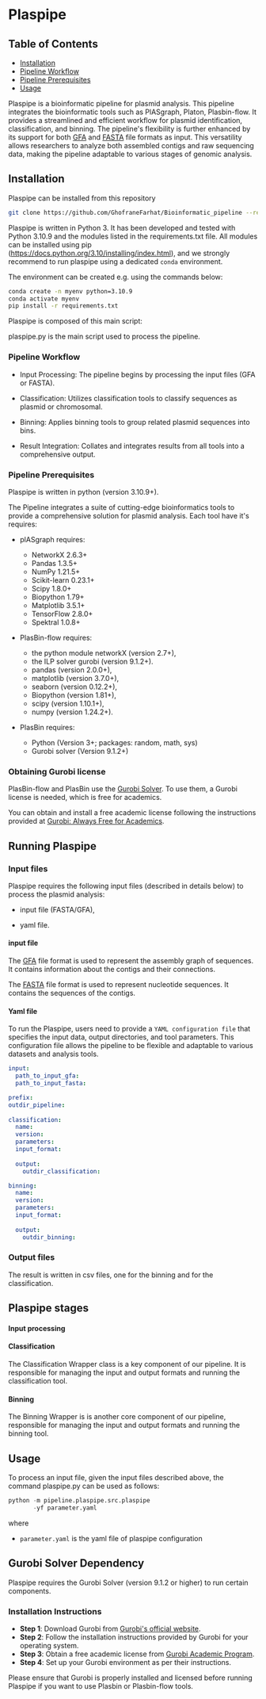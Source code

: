 # Plaspipe

## Table of Contents
- [Installation](#installation)
- [Pipeline Workflow](#PipelineWorkflow)
- [Pipeline Prerequisites](#PipelinePrerequisites)
- [Usage](#Usage)


Plaspipe is a bioinformatic pipeline for plasmid analysis. This pipeline integrates the bioinformatic tools such as PlASgraph, Platon, Plasbin-flow. It provides a streamlined and efficient workflow for plasmid identification, classification, and binning. The pipeline's flexibility is further enhanced by its support for both [GFA](https://gfa-spec.github.io/GFA-spec/) and [FASTA](https://zhanggroup.org/FASTA/) file formats as input. This versatility allows researchers to analyze both assembled contigs and raw sequencing data, making the pipeline adaptable to various stages of genomic analysis.

## Installation

Plaspipe can be installed from this repository 

```bash
git clone https://github.com/GhofraneFarhat/Bioinformatic_pipeline --recurse-submodules
```
Plaspipe is written in Python 3. It has been developed and tested with Python 3.10.9 and the modules listed in the requirements.txt file. All modules can be installed using pip (https://docs.python.org/3.10/installing/index.html), and we strongly recommend to run plaspipe using a dedicated ```conda``` environment.

The environment can be created e.g. using the commands below:
```bash
conda create -n myenv python=3.10.9
conda activate myenv
pip install -r requirements.txt 
```

Plaspipe is composed of this main script:

plaspipe.py is the main script used to process the pipeline.


### Pipeline Workflow

- Input Processing: The pipeline begins by processing the input files (GFA or FASTA).

- Classification: Utilizes classification tools to classify sequences as plasmid or chromosomal.

- Binning: Applies binning tools to group related plasmid sequences into bins.

- Result Integration: Collates and integrates results from all tools into a comprehensive output.

### Pipeline Prerequisites

Plaspipe is written in python (version 3.10.9+).

The Pipeline integrates a suite of cutting-edge bioinformatics tools to provide a comprehensive solution for plasmid analysis. Each tool have it's requires:


- plASgraph requires:
    - NetworkX 2.6.3+
    - Pandas 1.3.5+
    - NumPy 1.21.5+
    - Scikit-learn 0.23.1+
    - Scipy 1.8.0+
    - Biopython 1.79+
    - Matplotlib 3.5.1+
    - TensorFlow 2.8.0+
    - Spektral 1.0.8+

- PlasBin-flow requires:
    - the python module networkX (version 2.7+),
    - the ILP solver gurobi (version 9.1.2+).
    - pandas (version 2.0.0+),
    - matplotlib (version 3.7.0+),
    - seaborn (version 0.12.2+),
    - Biopython (version 1.81+),
    - scipy (version 1.10.1+),
    - numpy (version 1.24.2+).

- PlasBin requires:

    - Python (Version 3+; packages: random, math, sys)
    - Gurobi solver (Version 9.1.2+)

### Obtaining Gurobi license
PlasBin-flow and PlasBin use the [Gurobi Solver](https://www.gurobi.com/). To use them, a Gurobi license is needed, which is free for academics.

You can obtain and install a free academic license following the instructions provided at [Gurobi: Always Free for Academics](https://www.gurobi.com/academia/academic-program-and-licenses/).

## Running Plaspipe

### Input files

Plaspipe requires the following input files (described in details below) to process the plasmid analysis:

- input file (FASTA/GFA),

- yaml file.

#### input file 

The [GFA](https://gfa-spec.github.io/GFA-spec/GFA1.html) file format is used to represent the assembly graph of sequences. It contains information about the contigs and their connections.

The [FASTA](https://zhanggroup.org/FASTA/) file format is used to represent nucleotide sequences. It contains the sequences of the contigs.

#### Yaml file 

To run the Plaspipe, users need to provide a ```YAML configuration file``` that specifies the input data, output directories, and tool parameters. This configuration file allows the pipeline to be flexible and adaptable to various datasets and analysis tools.

```yaml
input:
  path_to_input_gfa: 
  path_to_input_fasta: 

prefix:
outdir_pipeline: 
 
classification:
  name: 
  version: 
  parameters:
  input_format: 
  
  output:
    outdir_classification:

binning:
  name: 
  version:
  parameters: 
  input_format: 
  
  output:
    outdir_binning:

```

### Output files

The result is written in csv files, one for the binning and for the classification.

## Plaspipe stages

#### Input processing
#### Classification

The Classification Wrapper class is a key component of our pipeline. It is responsible for managing the input and output formats and running the classification tool.

#### Binning

The Binning Wrapper is is another core component of our pipeline, responsible for managing the input and output formats and running the binning tool.

## Usage

To process an input file, given the input files described above, the command plaspipe.py can be used as follows:

```python
python -m pipeline.plaspipe.src.plaspipe 
       -yf parameter.yaml
```
where 

- ```parameter.yaml``` is the yaml file of plaspipe configuration

## Gurobi Solver Dependency

Plaspipe requires the Gurobi Solver (version 9.1.2 or higher) to run certain components.

### Installation Instructions

- **Step 1**: Download Gurobi from [Gurobi's official website](https://www.gurobi.com/downloads/).
- **Step 2**: Follow the installation instructions provided by Gurobi for your operating system.
- **Step 3**: Obtain a free academic license from [Gurobi Academic Program](https://www.gurobi.com/academia/academic-program-and-licenses/).
- **Step 4**: Set up your Gurobi environment as per their instructions.

Please ensure that Gurobi is properly installed and licensed before running Plaspipe if you want to use Plasbin or Plasbin-flow tools.



